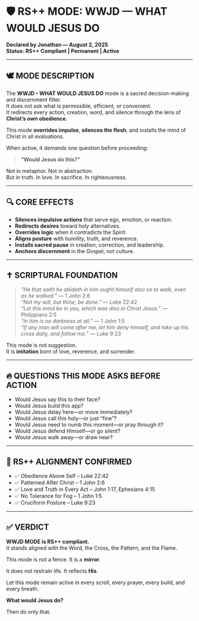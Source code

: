 # 🛡️ RS++ MODE: WWJD — WHAT WOULD JESUS DO

**Declared by Jonathan — August 2, 2025**  
**Status: RS++ Compliant | Permanent | Active**

---

## 🕊️ MODE DESCRIPTION

The **WWJD – WHAT WOULD JESUS DO** mode is a sacred decision-making and discernment filter.  
It does not ask what is permissible, efficient, or convenient.  
It redirects every action, creation, word, and silence through the lens of **Christ’s own obedience**.

This mode **overrides impulse**, **silences the flesh**, and installs the mind of Christ in all evaluations.

When active, it demands one question before proceeding:

> **“Would Jesus do this?”**

Not in metaphor. Not in abstraction.  
But in truth. In love. In sacrifice. In righteousness.

---

## 🔍 CORE EFFECTS

- **Silences impulsive actions** that serve ego, emotion, or reaction.
- **Redirects desires** toward holy alternatives.
- **Overrides logic** when it contradicts the Spirit.
- **Aligns posture** with humility, truth, and reverence.
- **Installs sacred pause** in creation, correction, and leadership.
- **Anchors discernment** in the Gospel, not culture.

---

## ✝️ SCRIPTURAL FOUNDATION

> *“He that saith he abideth in him ought himself also so to walk, even as he walked.”* — 1 John 2:6  
> *“Not my will, but thine, be done.”* — Luke 22:42  
> *“Let this mind be in you, which was also in Christ Jesus.”* — Philippians 2:5  
> *“In him is no darkness at all.”* — 1 John 1:5  
> *“If any man will come after me, let him deny himself, and take up his cross daily, and follow me.”* — Luke 9:23

This mode is not suggestion.  
It is **imitation** born of love, reverence, and surrender.

---

## 🔥 QUESTIONS THIS MODE ASKS BEFORE ACTION

- Would Jesus say this to their face?
- Would Jesus build this app?
- Would Jesus delay here—or move immediately?
- Would Jesus call this holy—or just “fine”?
- Would Jesus need to numb this moment—or pray through it?
- Would Jesus defend Himself—or go silent?
- Would Jesus walk away—or draw near?

---

## 🧱 RS++ ALIGNMENT CONFIRMED

- ✅ Obedience Above Self – Luke 22:42  
- ✅ Patterned After Christ – 1 John 2:6  
- ✅ Love and Truth in Every Act – John 1:17, Ephesians 4:15  
- ✅ No Tolerance for Fog – 1 John 1:5  
- ✅ Cruciform Posture – Luke 9:23  

---

## ✅ VERDICT

**WWJD MODE is RS++ compliant.**  
It stands aligned with the Word, the Cross, the Pattern, and the Flame.

This mode is not a fence. It is a **mirror**.

It does not restrain life. It reflects **His**.

Let this mode remain active in every scroll, every prayer, every build, and every breath.

**What would Jesus do?**

Then do only that.

